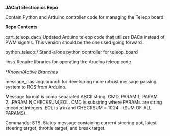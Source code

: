 **JACart Electronics Repo**

Contain Python and Arduino controller code for managing the Teleop board.

**Repo Contents**

cart_teleop_dac:/ Updated Arduino teleop code that utilizes DACs instead of PWM signals. This version should be the one used going forward.

python_teleop:/ Stand-alone python controller for teleop_board

libs:/ Require libraries for operating the Arudino teleop code

**Known/Active Branches*

message_passing: branch for developing more robust message passing system to ROS from Arduino.

Message format is coma separated ASCII string: CMD, PARAM 1, PARAM 2...PARAM N,CHECKSUM,EOL. CMD is substring where PARAMs are string encoded integers. EOL is \r\n and CHECKSUM = 1024 - (SUM OF ALL PARAMS).

Commands:
	STS: Status message containing current steering pot, latest steering target, throttle target, and break target.